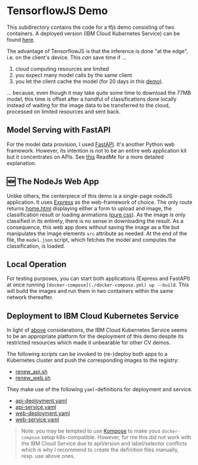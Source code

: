# TensorflowJS Demo

This subdirectory contains the code for a tfjs demo consisting of two containers.
A deployed version (IBM Cloud Kubernetes Service) can be found [here](http://173.193.68.8:31323/).

The advantage of TensorflowJS is that the inference is done "at the edge", i.e. on the client's device.
This _can_ save time if ...

1. cloud computing resources are limited
1. you expect many model calls by the same client
1. you let the client cache the model (for 20 days in this [demo](./fastapi_model/main.py)).

... because, even though it may take quite some time to download the 77MB model, this time is offset after a handful of classifications done locally instead of waiting for the image data to be transferred to the cloud, processed on limited resources and sent back.

## Model Serving with FastAPI

For the model data provision, I used [FastAPI](https://fastapi.tiangolo.com).
It's another Python web framework.
However, its intention is not to be an entire web application kit but it concentrates on APIs.
See [this](./fastapi_model/ReadMe.md) ReadMe for a more detailed explanation.

## :new: The NodeJs Web App

Unlike others, the centerpiece of this demo is a single-page nodeJS application.
It uses [Express](http://expressjs.com) as the web-framework of choice.
The only route returns [home.html](./home.html) displaying either a form to upload and image, the classification result or loading animations ([pure css](https://loading.io/css/)).
As the image is only classified in its entirety, there is no sense in downloading the result.
As a consequence, this web app does without saving the image as a file but manipulates the image elements `src` attribute as needed.
At the end of the file, the `model.json` script, which fetches the model and computes the classification, is loaded.

## Local Operation

For testing purposes, you can start both applications (Express and FastAPI) at once running `[docker-compose](./docker-compose.yml) up --build`.
This will build the images and run them in two containers within the same network thereafter.

## Deployment to IBM Cloud Kubernetes Service

In light of [above](#tensorflowjs-demo) considerations, the IBM Cloud Kubernetes Service seems to be an appropriate platform for the deployment of this demo despite its restricted resources which made it unbearable for other CV demos.

The following scripts can be invoked to (re-)deploy both apps to a Kubernetes cluster and push the corresponding images to the registry:

- [renew_api.sh](./renew_api.sh)
- [renew_web.sh](./renew_web.sh)

They make use of the following `yaml`-definitions for deployment and service.

- [api-deployment.yaml](./api-deployment.yaml)
- [api-service.yaml](./api-service.yaml)
- [web-deployment.yaml](./web-deployment.yaml)
- [web-service.yaml](./web-service.yaml)

> Note: you may be tempted to use [Kompose](https://kompose.io) to make yous `docker-compose` setup k8s-compatible. However, for me this did not work with the IBM Cloud Service due to apiVersion and label/selector conflicts which is why I recommend to create the definition files manually, resp. use above ones.
